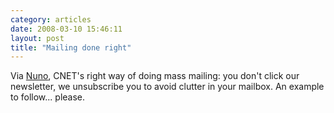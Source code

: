 ```yaml
---
category: articles
date: 2008-03-10 15:46:11
layout: post
title: "Mailing done right"
---
```


Via <a href="http://nunonunes.org/weblog/stories_thoughts_and_rants/cnets_newsletter">Nuno</a>, CNET's right way of doing mass mailing: you don't click our newsletter, we unsubscribe you to avoid clutter in your mailbox. An example to follow... please.

